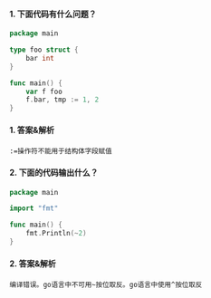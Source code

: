 #### 1. 下面代码有什么问题？

```go
package main

type foo struct {
	bar int
}

func main() {
	var f foo
	f.bar, tmp := 1, 2
}
```

#### 1. 答案&解析

```text
:=操作符不能用于结构体字段赋值
```

#### 2. 下面的代码输出什么？

```go
package main

import "fmt"

func main() {
	fmt.Println(~2)
}
```

#### 2. 答案&解析

```text
编译错误。go语言中不可用~按位取反。go语言中使用^按位取反
```
